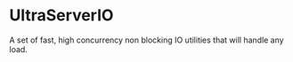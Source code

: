 # UltraServerIO
A set of fast, high concurrency non blocking IO utilities that will handle any load. 
